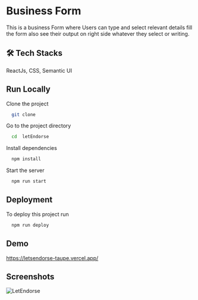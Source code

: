 
# Business Form
This is a business Form where Users can type and select relevant details fill the form also see their output on right side whatever they select or writing. 


## 🛠 Tech Stacks
ReactJs, CSS, Semantic UI

## Run Locally

Clone the project

```bash
  git clone 
```

Go to the project directory

```bash
  cd  letEndorse
```

Install dependencies

```bash
  npm install 
```

Start the server

```bash
  npm run start
```


## Deployment

To deploy this project run

```bash
  npm run deploy
```


## Demo

https://letsendorse-taupe.vercel.app/


## Screenshots
![LetEndorse](https://user-images.githubusercontent.com/86410106/154196213-59e60e12-d4fd-4436-a8d6-740ca6da152e.jpg)


